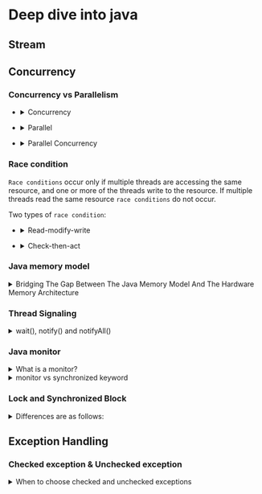 # Deep dive into java
## Stream
## Concurrency
### Concurrency vs Parallelism

+ <details>
  <summary>Concurrency</summary>
  
  ![](images/concurrency.PNG)
  
  Concurrency means that an application is making progress on more than one task - at the same time or at least seemingly at the same time. If the computer only has one CPU the application may not make progress on more than one task at _exactly the same time_
  
</details>

+ <details>
  <summary>Parallel</summary>

  ![](images/parallel.PNG)
  
  Parallel execution is when a computer has more than one CPU or CPU core, and makes progress on more than one task simultaneously.
  
</details>

+ <details>
  <summary>Parallel Concurrency</summary>

  ![](images/concurrency-parallel.PNG)
  
</details>

### Race condition
`Race conditions` occur only if multiple threads are accessing the same resource, and one or more of the threads write to the resource. If multiple threads read the same resource `race conditions` do not occur.

Two types of `race condition`:
+ <details>
  <summary>Read-modify-write</summary>
  
  ```
  public class Counter {
       protected long count = 0;

       public void add(long value){
           this.count = this.count + value;
       }
  }
  ```
  For example, two threads wanted to add values 2 and 3. Thus the result should be 5 after the two threads complete execution. In the above case it is 2, but it could as well have been 3.
</details>

+ <details>
  <summary>Check-then-act</summary>
  
  ```
  public class CheckThenActExample {

      public void checkThenAct(Map<String, String> sharedMap) {
          if(sharedMap.containsKey("key")){
              String val = sharedMap.remove("key");
              if(val == null) {
                  System.out.println("Value for 'key' was null");
              }
          } else {
              sharedMap.put("key", "value");
          }
      }
  }
  ```
</details>
  
### Java memory model
<details>
  <summary>Bridging The Gap Between The Java Memory Model And The Hardware Memory Architecture</summary>

  ![](images/hardware.PNG)
  
</details>

### Thread Signaling
<details>
  <summary>wait(), notify() and notifyAll()</summary>
  
  _main_
  
  ```
public class Hello {
    public static void main(String[] args) {
      Queue < String > q = new LinkedList < > ();
      boolean exit = false;
      Producer p = new Producer(q, exit);
      p.start();
      Consumer c = new Consumer(q, exit);
      c.start();
    }
}
  ```
  _producer_
  
  ```
public class Producer extends Thread {
  
    private volatile Queue < String > sharedQueue;

    private volatile boolean bExit;

    public Producer(Queue < String > myQueue, boolean bExit) {
        this.sharedQueue = myQueue;
        this.bExit = bExit;
    }
    public void run() {
        while (!bExit) {
            synchronized(sharedQueue) {
                while (sharedQueue.isEmpty()) {
                  String item = String.valueOf(System.nanoTime());
                  sharedQueue.add(item);
                  System.out.println("Producer added : " + item);
                    try {
                        System.out.println("Producer sleeping by calling wait: " + item);
                        sharedQueue.wait();
                        System.out.println("Producer wake up: ");
                    } catch (InterruptedException e) {
                        e.printStackTrace();
                    }
                }
            }
        }
    }
}
```
  _consumer_
  
```
public class Consumer extends Thread {
  
    private volatile Queue < String > sharedQueue;

    private volatile boolean bExit;

    public Consumer(Queue < String > myQueue, boolean bExit) {
        this.sharedQueue = myQueue;
        this.bExit = bExit;
    }
    public void run() {
        while (!bExit) {
            synchronized(sharedQueue) {
                while (!sharedQueue.isEmpty()) {
                    String item = sharedQueue.poll();
                    System.out.println("Consumer removed : " + item);
                    System.out.println("Consumer notifying Producer: " + item);
                    sharedQueue.notify();
                }
            }
        }
    }
}
 ```
</details>

### Java monitor
<details>
  <summary>What is a monitor?</summary>
  
  Simply put, a _**monitor**_ is something that a thread can grab and hold, preventing all other threads from grabbing that same monitor and forcing them to wait until the monitor is released. 
</details>
<details>
  <summary>monitor vs synchronized keyword</summary>
  
  ```
  Object foo = new Object();
  synchronized (foo) {
    System.out.println("Hello world.");
  }
  ```
  The current thread will first grab the monitor associated with the object stored in variable `foo` and hold it while it prints `"Hello world"`, then releases it.
  
</details>
  
### Lock and Synchronized Block
  
<details>
  <summary>Differences are as follows: </summary>
  
  + lock() & unlock() operation in separate methods
  + Support fairness by specifying the fairness property
  + 
  
</details>
  
## Exception Handling
### Checked exception & Unchecked exception
  
<details>
  <summary>When to choose checked and unchecked exceptions</summary>
  
  
  
</details>
